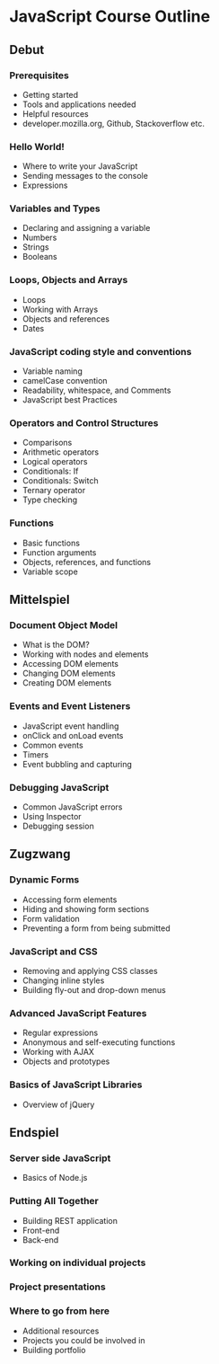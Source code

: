 # JavaScript Course Outline

## Debut

### Prerequisites

* Getting started
* Tools and applications needed
* Helpful resources
* developer.mozilla.org, Github, Stackoverflow etc.

### Hello World!

* Where to write your JavaScript
* Sending messages to the console
* Expressions

### Variables and Types

* Declaring and assigning a variable
* Numbers
* Strings
* Booleans

### Loops, Objects and Arrays

* Loops
* Working with Arrays
* Objects and references
* Dates

### JavaScript coding style and conventions

* Variable naming
* camelCase convention
* Readability, whitespace, and Comments
* JavaScript best Practices

### Operators and Control Structures

* Comparisons
* Arithmetic operators
* Logical operators
* Conditionals: If
* Conditionals: Switch
* Ternary operator
* Type checking

### Functions

* Basic functions
* Function arguments
* Objects, references, and functions
* Variable scope

## Mittelspiel

### Document Object Model

* What is the DOM?
* Working with nodes and elements
* Accessing DOM elements
* Changing DOM elements
* Creating DOM elements

### Events and Event Listeners

* JavaScript event handling
* onClick and onLoad events
* Common events
* Timers
* Event bubbling and capturing

### Debugging JavaScript

* Common JavaScript errors
* Using Inspector
* Debugging session

## Zugzwang

### Dynamic Forms

* Accessing form elements
* Hiding and showing form sections
* Form validation
* Preventing a form from being submitted

### JavaScript and CSS

* Removing and applying CSS classes
* Changing inline styles
* Building fly-out and drop-down menus

### Advanced JavaScript Features

* Regular expressions
* Anonymous and self-executing functions
* Working with AJAX
* Objects and prototypes

### Basics of JavaScript Libraries

* Overview of jQuery

## Endspiel

### Server side JavaScript

* Basics of Node.js

### Putting All Together

* Building REST application
* Front-end
* Back-end

### Working on individual projects

### Project presentations

### Where to go from here

* Additional resources
* Projects you could be involved in
* Building portfolio
